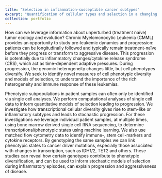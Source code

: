```yaml
---
title: "Selection in inflammation-susceptible cancer subtypes"
excerpt: "Quantification of cellular types and selection in a changing tumor immune-ecology <br/><img src='/images/CMML_01.png' width=500 >"
collection: portfolio
---
```


How can we leverage information about unperturbed (treatment naïve) tumor ecology and evolution? Chronic Myelomonocytic Leukemia (CMML) provides an opportunity to study pre-leukemic dynamics and progression: patients can be longitudinally followed and typically remain treatment-naïve before they progress or transform to aggressive disease. This progression is potentially due to inflammatory changes/cytokine release syndrome (CRS), which act as time-dependent adaptive pressures. During progression, the genomic heterogeneity changes little, but cell phenotypes diversify. We seek to identify novel measures of cell phenotypic diversity and models of selection, to understand the importance of the rich heterogeneity and immune response of these leukemias. 

Phenotypic subpopulations in patient samples can often only be identified via single cell analyses. We perform computational analyses of single cell data to inform quantitative models of selection leading to progression. We investigate how transcriptional cellular diversity gives rise to stem-like or inflammatory subtypes and leads to stochastic progression. For these investigations we leverage individual patient samples, at multiple times, using bone marrow derived single cell RNA sequencing, to determine transcriptional/phenotypic states using machine learning. We also use matched flow cytometry data to identify immune-, stem cell-markers and cytokine receptors. By genotyping the same samples we can link phenotypic states to cancer driver mutations, especially those associated with changes in transcription, such as IDH1/2, TET2 and others. These studies can reveal how certain genotypes contribute to phenotypic diversification, and can be used to inform stochastic models of selection during inflammatory episodes, can explain progression and aggressiveness of disease.
